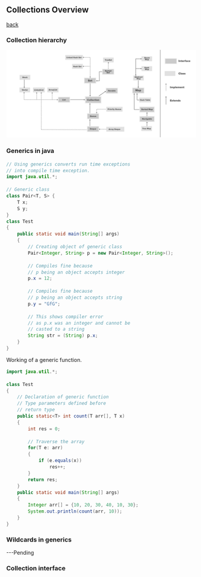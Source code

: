 ## Collections Overview

[back](dataStructures.md)


### Collection hierarchy

![alt text](image.png)

### Generics in java

``` java
// Using generics converts run time exceptions   
// into compile time exception. 
import java.util.*; 

// Generic class
class Pair<T, S> {
    T x;
    S y;
}
class Test 
{ 
    public static void main(String[] args) 
    { 
        // Creating object of generic class
        Pair<Integer, String> p = new Pair<Integer, String>();
        
        // Compiles fine because
        // p being an object accepts integer
        p.x = 12;
        
        // Compiles fine because
        // p being an object accepts string
        p.y = "GfG";
        
        // This shows compiler error
        // as p.x was an integer and cannot be
        // casted to a string
        String str = (String) p.x;
    } 
} 
```

Working of a generic function.

``` java
import java.util.*; 

class Test 
{ 
    // Declaration of generic function
    // Type parameters defined before 
    // return type
    public static<T> int count(T arr[], T x)
    {
        int res = 0;
        
        // Traverse the array
        for(T e: arr)
        {
            if (e.equals(x))
                res++;
        }
        return res;
    }
    public static void main(String[] args) 
    { 
        Integer arr[] = {10, 20, 30, 40, 10, 30};
        System.out.println(count(arr, 10));
    } 
} 
```

### Wildcards in generics

---Pending

### Collection interface


